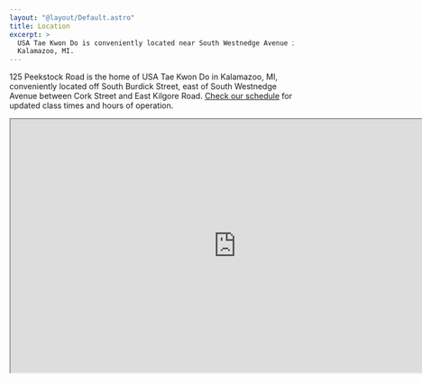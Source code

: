 ```yaml
---
layout: "@layout/Default.astro"
title: Location
excerpt: >
  USA Tae Kwon Do is conveniently located near South Westnedge Avenue in
  Kalamazoo, MI.
---
```


125 Peekstock Road is the home of USA Tae Kwon Do in Kalamazoo, MI, conveniently
located off South Burdick Street, east of South Westnedge Avenue between Cork
Street and East Kilgore Road. [Check our schedule][] for updated class times and
hours of operation.

<iframe src="https://www.google.com/maps/embed?pb=!1m18!1m12!1m3!1d5906.460955023735!2d-85.58278480287427!3d42.25225303323237!2m3!1f0!2f0!3f0!3m2!1i1024!2i768!4f13.1!3m3!1m2!1s0x88179dbe5d89bffd%3A0x1e04082f254be4c2!2sU.S.A.%20Tae%20Kwon%20Do%20Inc.!5e0!3m2!1sen!2sus!4v1646702116464!5m2!1sen!2sus" width="800" height="450" loading="lazy"></iframe>

[check our schedule]: /schedule
